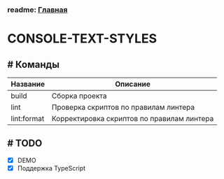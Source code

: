 ### readme: [Главная](./../README.md)

# CONSOLE-TEXT-STYLES

## # Команды

| Название    | Описание                                   |
| ----------- | ------------------------------------------ |
| build       | Сборка проекта                             |
| lint        | Проверка скриптов по правилам линтера      |
| lint:format | Корректировка скриптов по правилам линтера |

## # TODO

- [x] DEMO
- [x] Поддержка TypeScript
